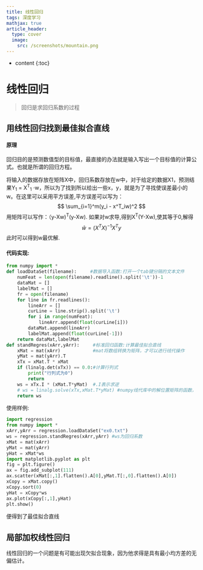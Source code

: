 ```yaml
---
title: 线性回归
tags: 深度学习
mathjax: true
article_header:
  type: cover
  image:
    src: /screenshots/mountain.png
---
```



* content
{:toc}
# 线性回归

>  回归是求回归系数的过程

## 用线性回归找到最佳拟合直线

#### 原理

回归目的是预测数值型的目标值，最直接的办法就是输入写出一个目标值的计算公式。也就是所谓的回归方程。

将输入的数据存放在矩阵X中，回归系数存放在w中，对于给定的数据X1，预测结果Y<sub>1</sub> = X<sup>T</sup><sub>1</sub> ·w，所以为了找到所以给出一些x，y，就是为了寻找使误差最小的w。在这里可以采用平方误差,平方误差可以写为：
$$
\sum_{i=1}^m(y_i - x^T_iw)^2
$$
用矩阵可以写作：（y-Xw)<sup>T</sup>(y-Xw). 如果对w求导,得到X<sup>T</sup>(Y-Xw),使其等于0,解得 
$$
\hat{w} = (X^TX)^{-1} X^Ty
$$
此时可以得到w最优解.

#### 代码实现:

```python
from numpy import * 
def loadDataSet(filename):     #数据导入函数:打开一个tab键分隔的文本文件
    numFeat = len(open(filename).readline().split('\t'))-1 
    dataMat = []
    labelMat = []
    fr = open(filename)
    for line in fr.readlines():
        lineArr = []
        curLine = line.strip().split('\t')
        for i in range(numFeat):
            lineArr.append(float(curLine[i]))
        dataMat.append(lineArr)
        labelMat.append(float(curLine[-1]))
    return dataMat,labelMat
def standRegres(xArr,yArr):     #标准回归函数:计算最佳拟合直线
    xMat = mat(xArr)            #mat将数组转换为矩阵，才可以进行线代操作
    yMat = mat(yArr).T
    xTx = xMat.T * xMat 
    if (linalg.det(xTx)) == 0.0:#计算行列式
        print("行列式为0")
        return
    ws = xTx.I * (xMat.T*yMat)  #.I表示求逆
    # ws = linalg.solve(xTx,xMat.T*yMat) #numpy线代库中的解位置矩阵的函数，可以替换上一句
    return ws
```

使用样例:

```python
import regression
from numpy import *
xArr,yArr = regression.loadDataSet("ex0.txt")
ws = regression.standRegres(xArr,yArr) #ws为回归系数
xMat = mat(xArr)
yMat = mat(yArr)
yHat = xMat*ws 
import matplotlib.pyplot as plt
fig = plt.figure()
ax = fig.add_subplot(111)
ax.scatter(xMat[:,1].flatten().A[0],yMat.T[:,0].flatten().A[0])
xCopy = xMat.copy()
xCopy.sort(0)
yHat = xCopy*ws
ax.plot(xCopy[:,1],yHat)
plt.show()
```



便得到了最佳拟合直线

## 局部加权线性回归

线性回归的一个问题是有可能出现欠拟合现象，因为他求得是具有最小均方差的无偏估计。

